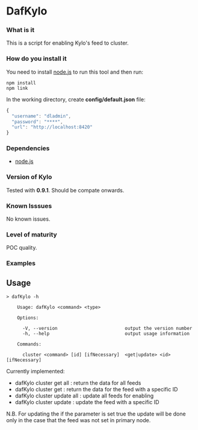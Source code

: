 # DafKylo

### What is it
This is a script for enabling Kylo's feed to cluster.

### How do you install it

You need to install [node.js](https://nodejs.org/en/) to run this tool and then run:

```
npm install
npm link
```

In the working directory, create **config/default.json** file:

```javascript
{
  "username": "dladmin",
  "password": "****",
  "url": "http://localhost:8420"
}
```

### Dependencies
* [node.js](https://nodejs.org/en/)

### Version of Kylo
Tested with **0.9.1**. Should be compate onwards.

### Known Isssues
No known issues.

### Level of maturity
POC quality.

### Examples

## Usage

```
> dafKylo -h

    Usage: dafKylo <command> <type>

    Options:

      -V, --version                         output the version number
      -h, --help                            output usage information

    Commands:

      cluster <command> [id] [ifNecessary]  <get|update> <id> [ifNecessary]

```

Currently implemented:
* dafKylo cluster get all : return the data for all feeds
* dafKylo cluster get <ID> : return the data for the feed with a specific ID
* dafKylo cluster update all <ifNecessary> : update all feeds for enabling
* dafKylo cluster update <ID> <ifNecessary> : update the feed with a specific ID

N.B. For updating the if the parameter <ifNecessary> is set true the update will be done only in the case that the feed was not set in primary node.